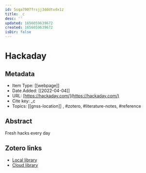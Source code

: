 ```yaml
---
id: 5sqa7007frsjj3dddtvdx1z
title: _c
desc: ''
updated: 1656059639672
created: 1656059639672
isDir: false
---
```

# Hackaday

## Metadata

* Item Type: [[webpage]]
* Date Added: [[2022-04-04]]
* URL: [https://hackaday.com/](https://hackaday.com/)
* Cite key: _c
* Topics: [[gnss-location]]
, #zotero, #literature-notes, #reference

## Abstract

Fresh hacks every day


##  Zotero links
* [Local library](zotero://select/items/3_SFZ9SGRZ)
* [Cloud library](http://zotero.org/groups/4613367/items/SFZ9SGRZ)

